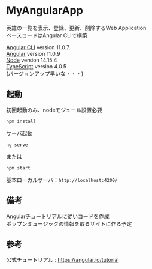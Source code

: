 # MyAngularApp

英雄の一覧を表示、登録、更新、削除するWeb Application<br>
ベースコードはAngular CLIで構築

[Angular CLI](https://github.com/angular/angular-cli) version 11.0.7.<br>
[Angular](https://angular.io/) version 11.0.9<br>
[Node](https://nodejs.org/en/) version 14.15.4<br>
[TypeScript](https://www.typescriptlang.org/) version 4.0.5<br>
(バージョンアップ早いな・・・)

## 起動

初回起動のみ、nodeモジュール設置必要

```
npm install
```

サーバ起動
```
ng serve
```
または
```
npm start
```

基本ローカルサーバ：`http://localhost:4200/`

## 備考
Angularチュートリアルに従いコードを作成<br>
ポップンミュージックの情報を取るサイトに作る予定

## 参考
公式チュートリアル : https://angular.io/tutorial<br>